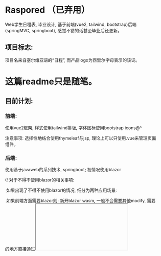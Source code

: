 # Raspored （已弃用）
 Web学生日程表, 毕业设计, 基于前端(vue2, tailwind, bootstrap)后端(springMVC, springboot), 感觉不错的话甚至毕业后还更新。

## 项目标志:

项目名来自塞尔维亚语的“日程”, 而产品logo为西里尔字母表示的该词。

# 这篇readme只是随笔。

## 目前计划:

### 前端:

使用vue2框架, 样式使用tailwind排版, 字体图标使用bootstrap icons@^

注意事项: 选择性地结合使用thymeleaf与jsp, 理论上可以只使用.vue来管理页面组件。

### 后端:

使用基于javaweb的系列技术, springboot; 视情况使用blazor

(! 对于不得不使用blazor的相关事项: 

​	如果出现了不得不使用blazor的情况, 细分为两种应用场景:

​		如果前端方面需要blazor则: 新开blazor wasm, 一般不会需要其他modify, 需要的地方直接通过<code><iframe></code>嵌入. 当然, 前端**可以考虑使用blazor wasm + vue2 + tailwindcss 的模式, 前提是使用静态的设计.**

​		如果后端方面需要blazor则: 0. 只能使用Blazor Server; 1. 明确上交作业是否可分为工程文件 + 实际发行版; 2. 要为两个不同的技术栈配合做好准备. 比如说, 在用jar打包springboot项目后留一个调用shell执行命令来启动blazor server app的方式; 3. blazor server必须只作为一个舒适的API(对于此项目可以是天气获取和转换API); 4. 需要解决跨域问题。同时, 后端应该尽可能避免使用blazor。

​	)

### 表设计:

对于本项目, 数据库用于保存用户以及用户课表信息。

| 表名          | 项目                                                         | 解释                                                     |
| ------------- | ------------------------------------------------------------ | -------------------------------------------------------- |
| User          | ID int auto_increment primary key, name varchar(30) not null unique, pwd varchar(50) not null | 用户基本信息                                             |
| UserSchedules | ID int auto_increment primary key, UserID int not null, ThisScheduleName varchar(50) not null, ThisScheduleUUID varchar(80) not null | 用户存储表名, 用户每创建一个表就在这里创建一条新的记录。 |
|               |                                                              |                                                          |

其中ThisScheduleName用特定格式保存着用户创建的表的名称, ThisScheduleUUID保存用于索引的对应新表的表名。不建议用户的表名中存在有半角的特殊字符。在为用户创建表时, 应该先创建一个UUID, 用于绑定表并且避免冲突。

UserSchedules保存了这个用户创建的表. 每个用户创造新的日程表后, 将会根据公共单表模版创建新的表。公共的单表模版如下:

| 表名       | 项目                                                         | 解释                                                         |
| ---------- | ------------------------------------------------------------ | ------------------------------------------------------------ |
| %表的UUID% | ID int auto_increment primary key, ScheduleName varchar(50), Mon text, Tue text, Wed text, Thu text, Fri text, Sat text, Sun text, Ext text, config text | 保存了表中一周七天的事务, 每天使用一个统一的组件保存日程内容, 预留了一个带默认值的描述一天时段和一般日程时长的空间, 并且预留了一个空间标记周特殊事件。 |
| ————————   | ⬆️将多个日程项目组为一个数组。                                |                                                              |
|            |                                                              |                                                              |

ps: {day: “Mon”, items: [{},{},{},{},{}]}

上述的通用组件为一段JSON, 如下所示:

````json
{
  "isUnderSchedule": "默认为true, 控制这项日程是否跟随划定的日程格子",
  "partName": "这里是一段日程计划的名称",
  "fromTo": "如果isUnderSchedule为true, 这里将被忽略。否则这里表示起止时间, 同样有个通用格式, 比如「7:00-9:00」表示上午七点到上午九点。",
  "partDetail": "这里保存片段的附加信息",
  "avaliableDateRange": "这里用通用格式保存着此项日程有效的日期范围. 将保存所有它应该显示的日期, 或者特定的单词: 「once」代表本周的这一天, 「every」表示每周的这一天, 「」。",
  "occupyBlocks": "如果isUnderSchedule为false, 这里将被忽略。否则这里表示这个日程在当天的划定日程框架中占多少个格子。"
}
````

保存在

#### 如何处理时间冲突?

由于是分天存储的, 当新建日程时候: 1. 当天有至少一个日程; 2. 存在的最晚起始时间的日程(A)的起始时间比新日程的起始时间小; 3. 发现新日程选择的时间点起始部分**小于**A的结束时间, 则判断为时间冲突, 发出提示, 并按A的结束时间开启新日程。这个过程在后端静默进行检查和修正。
